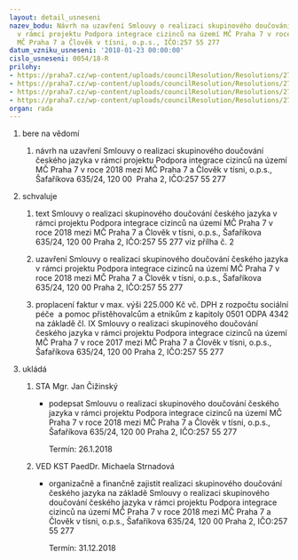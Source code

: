 ```yaml
---
layout: detail_usneseni
nazev_bodu: Návrh na uzavření Smlouvy o realizaci skupinového doučování českého jazyka
  v rámci projektu Podpora integrace cizinců na území MČ Praha 7 v roce 2018 mezi
  MČ Praha 7 a Člověk v tísni, o.p.s., IČO:257 55 277
datum_vzniku_usneseni: '2018-01-23 00:00:00'
cislo_usneseni: 0054/18-R
prilohy:
- https://praha7.cz/wp-content/uploads/councilResolution/Resolutions/27096/export/duvodovazpravazverejnit~319141.doc
- https://praha7.cz/wp-content/uploads/councilResolution/Resolutions/27096/export/Smlouvaorealizaciskupinovehodoucovaniceskehojazyka_MCaCvt_2018_schvalenezneni~319140.doc
- https://praha7.cz/wp-content/uploads/councilResolution/Resolutions/27096/export/usneseni~319139.pdf
- https://praha7.cz/wp-content/uploads/councilResolution/Resolutions/27096/export/export~319826.pdf
organ: rada
---
```

<ol class="urzList_view" id="urzList">
<li class="urzClass1" id=""><span name="1">bere na vědomí</span> 
<ol class="urzOlClass">
<li class="urzClass2" style="TEXT-ALIGN: left" id=""><span><p>návrh na uzavření Smlouvy o realizaci skupinového doučování českého jazyka v rámci projektu Podpora integrace cizinců na území MČ Praha 7 v roce 2018 mezi MČ Praha 7 a Člověk v tísni, o.p.s., Šafaříkova 635/24, 120 00&nbsp; Praha 2, IČO:257 55 277</p></span></li></ol></li>
<li class="urzClass1" id=""><span name="24">schvaluje</span> 
<ol class="urzOlClass">
<li class="urzClass2" style="TEXT-ALIGN: left" id=""><span><p>text Smlouvy o realizaci skupinového doučování českého jazyka v rámci projektu Podpora integrace cizinců na území MČ Praha 7 v roce 2018 mezi MČ Praha 7 a Člověk v tísni, o.p.s., Šafaříkova 635/24, 120 00 Praha 2, IČO:257 55 277 viz přílha č. 2</p></span></li>
<li class="urzClass2" style="TEXT-ALIGN: left" id=""><span><p>uzavření Smlouvy o realizaci skupinového doučování českého jazyka v rámci projektu Podpora integrace cizinců na území MČ Praha 7 v roce 2018 mezi MČ Praha 7 a Člověk v tísni, o.p.s., Šafaříkova 635/24, 120 00 Praha 2, IČO:257 55 277</p></span></li>
<li class="urzClass2" style="TEXT-ALIGN: left" id=""><span><p>proplacení faktur v max. výši 225.000 Kč vč. DPH z rozpočtu sociální péče&nbsp; a pomoc přistěhovalcům a etnikům z kapitoly 0501 ODPA 4342 na základě čl. IX Smlouvy o realizaci skupinového doučování českého jazyka v rámci projektu Podpora integrace cizinců na území MČ Praha 7 v roce 2017 mezi MČ Praha 7 a Člověk v tísni, o.p.s., Šafaříkova 635/24, 120 00 Praha 2, IČO:257 55 277</p></span></li></ol></li><li class="urzClass1" id="urzUkoly"><span name="1">ukládá</span><ol class="urzOlClass"><li class="urzClass2"><span><p>STA Mgr. Jan Čižinský</p></span><ul class="urzUlClass"><li class="urzClass3"><span><p>podepsat Smlouvu o realizaci skupinového doučování českého jazyka v rámci projektu Podpora integrace cizinců na území MČ Praha 7 v roce 2018 mezi MČ Praha 7 a Člověk v tísni, o.p.s., Šafaříkova 635/24, 120 00 Praha 2, IČO:257 55 277</p></span><span class="urzUkolTermin">  Termín:&nbsp;26.1.2018</span></li></ul></li><li class="urzClass2"><span><p>VED KST PaedDr. Michaela Strnadová</p></span><ul class="urzUlClass"><li class="urzClass3"><span><p>organizačně a finančně zajistit realizaci skupinového doučování českého jazyka na základě Smlouvy o realizaci skupinového doučování českého jazyka v rámci projektu Podpora integrace cizinců na území MČ Praha 7 v roce 2018 mezi MČ Praha 7 a Člověk v tísni, o.p.s., Šafaříkova 635/24, 120 00 Praha 2, IČO:257 55 277</p></span><span class="urzUkolTermin">  Termín:&nbsp;31.12.2018</span></li></ul></li></ol></li>
</ol>